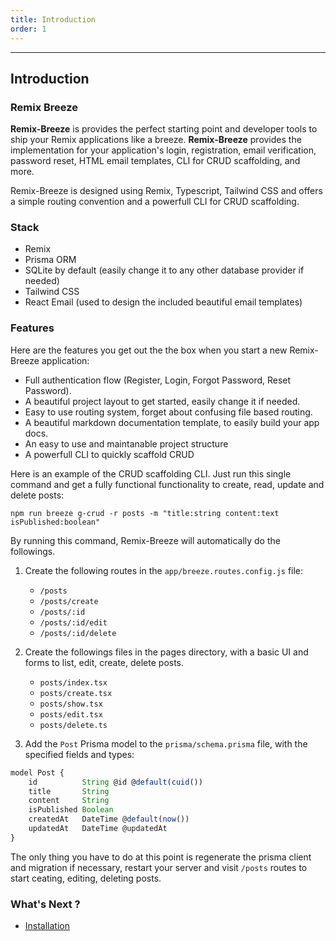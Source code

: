 ```yaml
---
title: Introduction
order: 1
---
```


---

## Introduction

### Remix Breeze

**Remix-Breeze** is provides the perfect starting point and developer tools to ship your Remix applications like a breeze. **Remix-Breeze** provides the implementation for your application's login, registration, email verification, password reset, HTML email templates, CLI for CRUD scaffolding, and more.

Remix-Breeze is designed using Remix, Typescript, Tailwind CSS and offers a simple routing convention and a powerfull CLI for CRUD scaffolding.

### Stack

- Remix
- Prisma ORM
- SQLite by default (easily change it to any other database provider if needed)
- Tailwind CSS
- React Email (used to design the included beautiful email templates)

### Features

Here are the features you get out the the box when you start a new Remix-Breeze application:

- Full authentication flow (Register, Login, Forgot Password, Reset Password).
- A beautiful project layout to get started, easily change it if needed.
- Easy to use routing system, forget about confusing file based routing.
- A beautiful markdown documentation template, to easily build your app docs.
- An easy to use and maintanable project structure
- A powerfull CLI to quickly scaffold CRUD

Here is an example of the CRUD scaffolding CLI. Just run this single command and get a fully functional functionality to create, read, update and delete posts:

```shellscript nonumber
npm run breeze g-crud -r posts -m "title:string content:text isPublished:boolean"
```

By running this command, Remix-Breeze will automatically do the followings.

1. Create the following routes in the `app/breeze.routes.config.js` file:

   - `/posts`
   - `/posts/create`
   - `/posts/:id`
   - `/posts/:id/edit`
   - `/posts/:id/delete`

2. Create the followings files in the pages directory, with a basic UI and forms to list, edit, create, delete posts.

   - `posts/index.tsx`
   - `posts/create.tsx`
   - `posts/show.tsx`
   - `posts/edit.tsx`
   - `posts/delete.ts`

3. Add the `Post` Prisma model to the `prisma/schema.prisma` file, with the specified fields and types:

```js
model Post {
    id          String @id @default(cuid())
    title       String
    content     String
    isPublished Boolean
    createdAt   DateTime @default(now())
    updatedAt   DateTime @updatedAt
}
```

The only thing you have to do at this point is regenerate the prisma client and migration if necessary, restart your server and visit `/posts` routes to start ceating, editing, deleting posts.

### What's Next ?

- [Installation](/docs/en/getting-started/installation)
